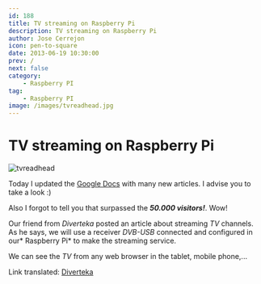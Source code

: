 ```yaml
---
id: 188
title: TV streaming on Raspberry Pi
description: TV streaming on Raspberry Pi
author: Jose Cerrejon
icon: pen-to-square
date: 2013-06-19 10:30:00
prev: /
next: false
category:
    - Raspberry PI
tag:
    - Raspberry PI
image: /images/tvreadhead.jpg
---
```


# TV streaming on Raspberry Pi

![tvreadhead](/images/tvreadhead.jpg)

Today I updated the [Google Docs](https://goo.gl/Iwhbq) with many new articles. I advise you to take a look :)

Also I forgot to tell you that surpassed the **_50.000 visitors!_**. Wow!

Our friend from _Diverteka_ posted an article about streaming _TV_ channels. As he says, we will use a receiver _DVB-USB_ connected and configured in our* Raspberry Pi* to make the streaming service.

We can see the _TV_ from any web browser in the tablet, mobile phone,...

Link translated: [Diverteka](https://translate.google.com/translate?sl=en&tl=es&js=n&prev=_t&hl=es&ie=UTF-8&u=http%3A%2F%2Fwww.diverteka.com%2F%3Fp%3D1750)
